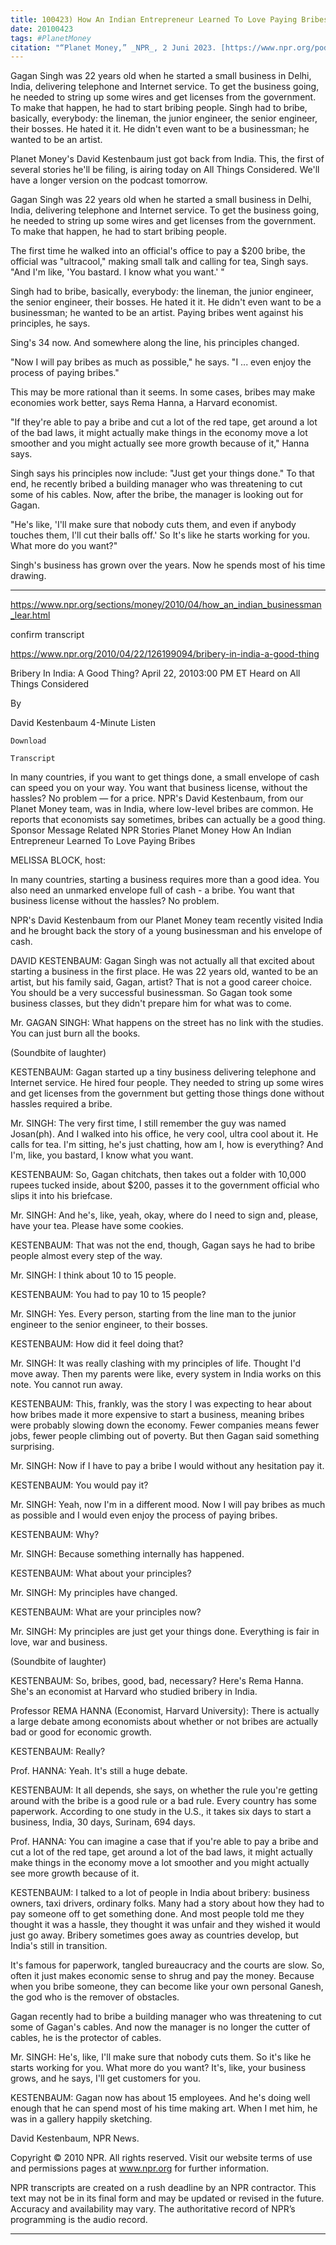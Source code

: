 ```yaml
---
title: 100423) How An Indian Entrepreneur Learned To Love Paying Bribes
date: 20100423
tags: #PlanetMoney
citation: "“Planet Money,” _NPR_, 2 Juni 2023. [https://www.npr.org/podcasts/510289/planet-money](https://www.npr.org/podcasts/510289/planet-money) (diakses 4 Juni 2023)."
---
```


Gagan Singh was 22 years old when he started a small business in Delhi, India, delivering telephone and Internet service. To get the business going, he needed to string up some wires and get licenses from the government. To make that happen, he had to start bribing people. Singh had to bribe, basically, everybody: the lineman, the junior engineer, the senior engineer, their bosses. He hated it it. He didn't even want to be a businessman; he wanted to be an artist.

Planet Money's David Kestenbaum just got back from India. This, the first of several stories he'll be filing, is airing today on All Things Considered. We'll have a longer version on the podcast tomorrow.

Gagan Singh was 22 years old when he started a small business in Delhi, India, delivering telephone and Internet service. To get the business going, he needed to string up some wires and get licenses from the government. To make that happen, he had to start bribing people.

The first time he walked into an official's office to pay a $200 bribe, the official was "ultracool," making small talk and calling for tea, Singh says. "And I'm like, 'You bastard. I know what you want.' "

Singh had to bribe, basically, everybody: the lineman, the junior engineer, the senior engineer, their bosses. He hated it it. He didn't even want to be a businessman; he wanted to be an artist. Paying bribes went against his principles, he says.

Sing's 34 now. And somewhere along the line, his principles changed.

"Now I will pay bribes as much as possible," he says. "I ... even enjoy the process of paying bribes."

This may be more rational than it seems. In some cases, bribes may make economies work better, says Rema Hanna, a Harvard economist.

"If they're able to pay a bribe and cut a lot of the red tape, get around a lot of the bad laws, it might actually make things in the economy move a lot smoother and you might actually see more growth because of it," Hanna says.

Singh says his principles now include: "Just get your things done." To that end, he recently bribed a building manager who was threatening to cut some of his cables. Now, after the bribe, the manager is looking out for Gagan.

"He's like, 'I'll make sure that nobody cuts them, and even if anybody touches them, I'll cut their balls off.' So It's like he starts working for you. What more do you want?"

Singh's business has grown over the years. Now he spends most of his time drawing.

----

https://www.npr.org/sections/money/2010/04/how_an_indian_businessman_lear.html

confirm transcript

https://www.npr.org/2010/04/22/126199094/bribery-in-india-a-good-thing


Bribery In India: A Good Thing?
April 22, 20103:00 PM ET
Heard on All Things Considered

By 

David Kestenbaum
4-Minute Listen

    Download

    Transcript

In many countries, if you want to get things done, a small envelope of cash can speed you on your way. You want that business license, without the hassles? No problem — for a price. NPR's David Kestenbaum, from our Planet Money team, was in India, where low-level bribes are common. He reports that economists say sometimes, bribes can actually be a good thing.
Sponsor Message
Related NPR Stories
Planet Money
How An Indian Entrepreneur Learned To Love Paying Bribes

MELISSA BLOCK, host:

In many countries, starting a business requires more than a good idea. You also need an unmarked envelope full of cash - a bribe. You want that business license without the hassles? No problem.

NPR's David Kestenbaum from our Planet Money team recently visited India and he brought back the story of a young businessman and his envelope of cash.

DAVID KESTENBAUM: Gagan Singh was not actually all that excited about starting a business in the first place. He was 22 years old, wanted to be an artist, but his family said, Gagan, artist? That is not a good career choice. You should be a very successful businessman. So Gagan took some business classes, but they didn't prepare him for what was to come.

Mr. GAGAN SINGH: What happens on the street has no link with the studies. You can just burn all the books.

(Soundbite of laughter)

KESTENBAUM: Gagan started up a tiny business delivering telephone and Internet service. He hired four people. They needed to string up some wires and get licenses from the government but getting those things done without hassles required a bribe.

Mr. SINGH: The very first time, I still remember the guy was named Josan(ph). And I walked into his office, he very cool, ultra cool about it. He calls for tea. I'm sitting, he's just chatting, how am I, how is everything? And I'm, like, you bastard, I know what you want.

KESTENBAUM: So, Gagan chitchats, then takes out a folder with 10,000 rupees tucked inside, about $200, passes it to the government official who slips it into his briefcase.

Mr. SINGH: And he's, like, yeah, okay, where do I need to sign and, please, have your tea. Please have some cookies.

KESTENBAUM: That was not the end, though, Gagan says he had to bribe people almost every step of the way.

Mr. SINGH: I think about 10 to 15 people.

KESTENBAUM: You had to pay 10 to 15 people?

Mr. SINGH: Yes. Every person, starting from the line man to the junior engineer to the senior engineer, to their bosses.

KESTENBAUM: How did it feel doing that?

Mr. SINGH: It was really clashing with my principles of life. Thought I'd move away. Then my parents were like, every system in India works on this note. You cannot run away.

KESTENBAUM: This, frankly, was the story I was expecting to hear about how bribes made it more expensive to start a business, meaning bribes were probably slowing down the economy. Fewer companies means fewer jobs, fewer people climbing out of poverty. But then Gagan said something surprising.

Mr. SINGH: Now if I have to pay a bribe I would without any hesitation pay it.

KESTENBAUM: You would pay it?

Mr. SINGH: Yeah, now I'm in a different mood. Now I will pay bribes as much as possible and I would even enjoy the process of paying bribes.

KESTENBAUM: Why?

Mr. SINGH: Because something internally has happened.

KESTENBAUM: What about your principles?

Mr. SINGH: My principles have changed.

KESTENBAUM: What are your principles now?

Mr. SINGH: My principles are just get your things done. Everything is fair in love, war and business.

(Soundbite of laughter)

KESTENBAUM: So, bribes, good, bad, necessary? Here's Rema Hanna. She's an economist at Harvard who studied bribery in India.

Professor REMA HANNA (Economist, Harvard University): There is actually a large debate among economists about whether or not bribes are actually bad or good for economic growth.

KESTENBAUM: Really?

Prof. HANNA: Yeah. It's still a huge debate.

KESTENBAUM: It all depends, she says, on whether the rule you're getting around with the bribe is a good rule or a bad rule. Every country has some paperwork. According to one study in the U.S., it takes six days to start a business, India, 30 days, Surinam, 694 days.

Prof. HANNA: You can imagine a case that if you're able to pay a bribe and cut a lot of the red tape, get around a lot of the bad laws, it might actually make things in the economy move a lot smoother and you might actually see more growth because of it.

KESTENBAUM: I talked to a lot of people in India about bribery: business owners, taxi drivers, ordinary folks. Many had a story about how they had to pay someone off to get something done. And most people told me they thought it was a hassle, they thought it was unfair and they wished it would just go away. Bribery sometimes goes away as countries develop, but India's still in transition.

It's famous for paperwork, tangled bureaucracy and the courts are slow. So, often it just makes economic sense to shrug and pay the money. Because when you bribe someone, they can become like your own personal Ganesh, the god who is the remover of obstacles.

Gagan recently had to bribe a building manager who was threatening to cut some of Gagan's cables. And now the manager is no longer the cutter of cables, he is the protector of cables.

Mr. SINGH: He's, like, I'll make sure that nobody cuts them. So it's like he starts working for you. What more do you want? It's, like, your business grows, and he says, I'll get customers for you.

KESTENBAUM: Gagan now has about 15 employees. And he's doing well enough that he can spend most of his time making art. When I met him, he was in a gallery happily sketching.

David Kestenbaum, NPR News.

Copyright © 2010 NPR. All rights reserved. Visit our website terms of use and permissions pages at www.npr.org for further information.

NPR transcripts are created on a rush deadline by an NPR contractor. This text may not be in its final form and may be updated or revised in the future. Accuracy and availability may vary. The authoritative record of NPR’s programming is the audio record.


----
